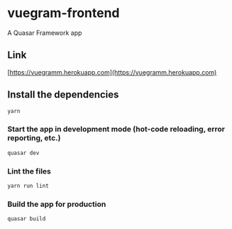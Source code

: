 # vuegram-frontend

A Quasar Framework app

## Link

[https://vuegramm.herokuapp.com](https://vuegramm.herokuapp.com)

## Install the dependencies

```bash
yarn
```

### Start the app in development mode (hot-code reloading, error reporting, etc.)

```bash
quasar dev
```

### Lint the files

```bash
yarn run lint
```

### Build the app for production

```bash
quasar build
```
